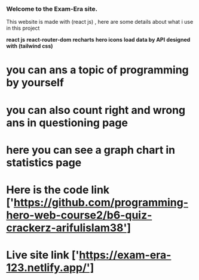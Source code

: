 
### Welcome to the Exam-Era site.

This website is made with (react js) , here are some details about what i use in this project

**react js** 
**react-router-dom**
**recharts**
**hero icons**
**load data by API**
**designed with (tailwind css)**

# you can ans a topic of programming by yourself
# you can also count right and wrong ans in questioning page
# here you can see a graph chart in statistics page 


# Here is the code link ['https://github.com/programming-hero-web-course2/b6-quiz-crackerz-arifulislam38']

# Live site link ['https://exam-era-123.netlify.app/']